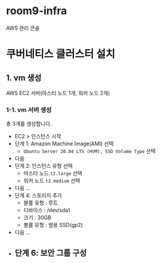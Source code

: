 # room9-infra

AWS 관리 콘솔

# 쿠버네티스 클러스터 설치

## 1. vm 생성

AWS EC2 서버(마스터 노드 1개, 워커 노드 2개)

### 1-1. vm 서버 생성

총 3개를 생성합니다.

- EC2 > 인스턴스 시작
- 단계 1: Amazon Machine Image(AMI) 선택
  - `Ubuntu Server 20.04 LTS (HVM), SSD Volume Type` 선택
- 다음
- 단계 2: 인스턴스 유형 선택
  - 마스터 노드 `t3.large` 선택
  - 워커 노드 `t2.medium` 선택
- 다음 ...
- 단계 4: 스토리지 추가
   - 볼륨 유형 : 루트
   - 디바이스 : /dev/sda1
   - 크기 : 30GB
   - 볼륨 유형 : 범용 SSD(gp2)
- 다음 ...
- 단계 6: 보안 그룹 구성
   -
